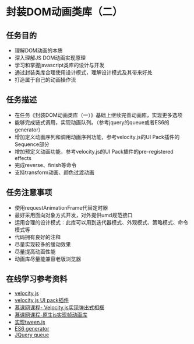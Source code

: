 # 封装DOM动画类库（二）

## 任务目的
* 理解DOM动画的本质
* 深入理解JS DOM动画实现原理
* 学习和掌握javascript类库的设计与开发
* 通过封装类库合理使用设计模式，理解设计模式及其带来好处
* 打造属于自己的动画操作流

## 任务描述
* 在任务《封装DOM动画类库（一）》基础上继续完善动画库，实现更多选项
* 能够完成链式调用，实现动画队列。（参考jquery的queue或者ES6的generator）
* 增加定义动画序列和调用动画序列功能，参考velocity.js的UI Pack插件的Sequence部分
* 增加预定义动画功能，参考velocity.js的UI Pack插件的pre-registered effects
* 完成reverse、finish等命令
* 支持transform动画、颜色过渡动画

## 任务注意事项
* 使用requestAnimationFrame代替定时器
* 最好采用面向对象方式开发，对外提供umd规范接口
* 运用合理的设计模式：此库可以用到迭代器模式、外观模式、策略模式、命令模式等
* 代码拥有良好的注释
* 尽量实现较多的缓动效果
* 尽量提高动画性能
* 动画库尽量能兼容老版浏览器

## 在线学习参考资料
* [velocity.js](http://velocityjs.org/)
* [velocity.js UI pack插件](http://velocityjs.org/#uiPack)
* [慕课网课程- Velocity.js实现弹出式相框](http://www.imooc.com/learn/471)
* [慕课网课程-原生js实现帧动画库](http://www.imooc.com/learn/659)
* [实现tween.js](http://www.zhangxinxu.com/wordpress/?p=5828)
* [ES6 generator](http://es6.ruanyifeng.com/#docs/generator)
* [JQuery queue](http://jquery.cuishifeng.cn/queue.html)